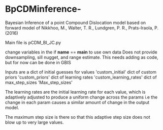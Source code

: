 # BpCDMinference-
Bayesian Inference of a point Compound Dislocation model based on forward model of Nikkhoo, M., Walter, T. R., Lundgren, P. R., Prats-Iraola, P. (2016)


Main file is pCDM_BI_JC.py

change variables in the if __name__ == __main__ to use own data 
Does not provide downsampling, sill nugget, and range estimate. This needs adding as code, but for now can be done in GBIS 

Inputs are a 
dict of initial guesses for values 'custom_initial'
dict of custom priors 'custom_priors'
dict of learning rates 'custom_learning_rates'
dict of max_step_sizes 'Max_step_sizes'

The learning rates are the initial learning rate for each value, which is adaptively adjusted to produce a uniform change across the params i.e the change in each param causes a similar amount of change in the output model. 

The maximum step size is there so that this adaptive step size does not blow up to very large values. 
